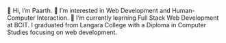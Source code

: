 👋 Hi, I’m Paarth.
👀 I’m interested in Web Development and Human-Computer Interaction.
🌱 I’m currently learning Full Stack Web Development at BCIT. I graduated from Langara College with a Diploma in Computer Studies focusing on web development.

<!---
paarthd00/paarthd00 is a ✨ special ✨ repository because its `README.md` (this file) appears on your GitHub profile.
You can click the Preview link to take a look at your changes.
--->
